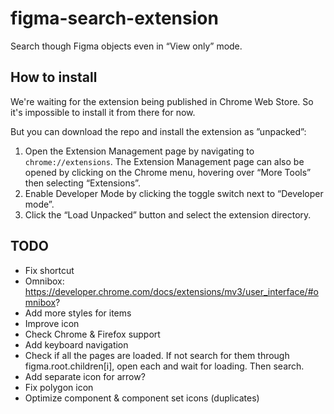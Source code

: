 # figma-search-extension

Search though Figma objects even in “View only” mode.

## How to install

We're waiting for the extension being published in Chrome Web Store. So it's impossible to install it from there for now.

But you can download the repo and install the extension as ”unpacked”:

1. Open the Extension Management page by navigating to `chrome://extensions`.
   The Extension Management page can also be opened by clicking on the Chrome menu, hovering over “More Tools” then selecting “Extensions”.
2. Enable Developer Mode by clicking the toggle switch next to “Developer mode”.
3. Click the “Load Unpacked” button and select the extension directory.

## TODO

- Fix shortcut
- Omnibox: https://developer.chrome.com/docs/extensions/mv3/user_interface/#omnibox?
- Add more styles for items
- Improve icon
- Check Chrome & Firefox support
- Add keyboard navigation
- Check if all the pages are loaded. If not search for them through figma.root.children[i], open each and wait for loading. Then search.
- Add separate icon for arrow?
- Fix polygon icon
- Optimize component & component set icons (duplicates)
